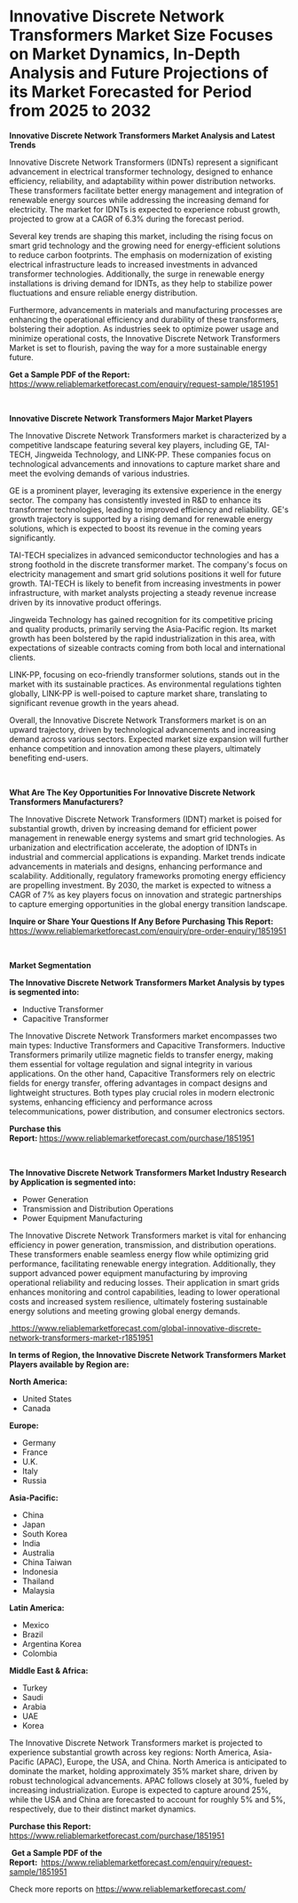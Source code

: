 <p><h1>Innovative Discrete Network Transformers Market Size Focuses on Market Dynamics, In-Depth Analysis and Future Projections of its Market Forecasted for Period from 2025 to 2032</h1></p><p><strong>Innovative Discrete Network Transformers Market Analysis and Latest Trends</strong></p>
<p><p>Innovative Discrete Network Transformers (IDNTs) represent a significant advancement in electrical transformer technology, designed to enhance efficiency, reliability, and adaptability within power distribution networks. These transformers facilitate better energy management and integration of renewable energy sources while addressing the increasing demand for electricity. The market for IDNTs is expected to experience robust growth, projected to grow at a CAGR of 6.3% during the forecast period. </p><p>Several key trends are shaping this market, including the rising focus on smart grid technology and the growing need for energy-efficient solutions to reduce carbon footprints. The emphasis on modernization of existing electrical infrastructure leads to increased investments in advanced transformer technologies. Additionally, the surge in renewable energy installations is driving demand for IDNTs, as they help to stabilize power fluctuations and ensure reliable energy distribution. </p><p>Furthermore, advancements in materials and manufacturing processes are enhancing the operational efficiency and durability of these transformers, bolstering their adoption. As industries seek to optimize power usage and minimize operational costs, the Innovative Discrete Network Transformers Market is set to flourish, paving the way for a more sustainable energy future.</p></p>
<p><strong>Get a Sample PDF of the Report:&nbsp;</strong> <a href="https://www.reliablemarketforecast.com/enquiry/request-sample/1851951?utm_campaign=1141&utm_medium=2&utm_source=Github&utm_content=ia&utm_term=07012025&utm_id=innovative-discrete-network-transformers">https://www.reliablemarketforecast.com/enquiry/request-sample/1851951</a></p>
<p>&nbsp;</p>
<p><strong>Innovative Discrete Network Transformers Major Market Players</strong></p>
<p><p>The Innovative Discrete Network Transformers market is characterized by a competitive landscape featuring several key players, including GE, TAI-TECH, Jingweida Technology, and LINK-PP. These companies focus on technological advancements and innovations to capture market share and meet the evolving demands of various industries.</p><p>GE is a prominent player, leveraging its extensive experience in the energy sector. The company has consistently invested in R&D to enhance its transformer technologies, leading to improved efficiency and reliability. GE's growth trajectory is supported by a rising demand for renewable energy solutions, which is expected to boost its revenue in the coming years significantly.</p><p>TAI-TECH specializes in advanced semiconductor technologies and has a strong foothold in the discrete transformer market. The company's focus on electricity management and smart grid solutions positions it well for future growth. TAI-TECH is likely to benefit from increasing investments in power infrastructure, with market analysts projecting a steady revenue increase driven by its innovative product offerings.</p><p>Jingweida Technology has gained recognition for its competitive pricing and quality products, primarily serving the Asia-Pacific region. Its market growth has been bolstered by the rapid industrialization in this area, with expectations of sizeable contracts coming from both local and international clients. </p><p>LINK-PP, focusing on eco-friendly transformer solutions, stands out in the market with its sustainable practices. As environmental regulations tighten globally, LINK-PP is well-poised to capture market share, translating to significant revenue growth in the years ahead.</p><p>Overall, the Innovative Discrete Network Transformers market is on an upward trajectory, driven by technological advancements and increasing demand across various sectors. Expected market size expansion will further enhance competition and innovation among these players, ultimately benefiting end-users.</p></p>
<p>&nbsp;</p>
<p><strong>What Are The Key Opportunities For Innovative Discrete Network Transformers Manufacturers?</strong></p>
<p><p>The Innovative Discrete Network Transformers (IDNT) market is poised for substantial growth, driven by increasing demand for efficient power management in renewable energy systems and smart grid technologies. As urbanization and electrification accelerate, the adoption of IDNTs in industrial and commercial applications is expanding. Market trends indicate advancements in materials and designs, enhancing performance and scalability. Additionally, regulatory frameworks promoting energy efficiency are propelling investment. By 2030, the market is expected to witness a CAGR of 7% as key players focus on innovation and strategic partnerships to capture emerging opportunities in the global energy transition landscape.</p></p>
<p><strong>Inquire or Share Your Questions If Any Before Purchasing This Report:</strong> <a href="https://www.reliablemarketforecast.com/enquiry/pre-order-enquiry/1851951?utm_campaign=1141&utm_medium=2&utm_source=Github&utm_content=ia&utm_term=07012025&utm_id=innovative-discrete-network-transformers">https://www.reliablemarketforecast.com/enquiry/pre-order-enquiry/1851951</a></p>
<p>&nbsp;</p>
<p><strong>Market Segmentation</strong></p>
<p><strong>The Innovative Discrete Network Transformers Market Analysis by types is segmented into:</strong></p>
<p><ul><li>Inductive Transformer</li><li>Capacitive Transformer</li></ul></p>
<p><p>The Innovative Discrete Network Transformers market encompasses two main types: Inductive Transformers and Capacitive Transformers. Inductive Transformers primarily utilize magnetic fields to transfer energy, making them essential for voltage regulation and signal integrity in various applications. On the other hand, Capacitive Transformers rely on electric fields for energy transfer, offering advantages in compact designs and lightweight structures. Both types play crucial roles in modern electronic systems, enhancing efficiency and performance across telecommunications, power distribution, and consumer electronics sectors.</p></p>
<p><strong>Purchase this Report:&nbsp;</strong><a href="https://www.reliablemarketforecast.com/purchase/1851951?utm_campaign=1141&utm_medium=2&utm_source=Github&utm_content=ia&utm_term=07012025&utm_id=innovative-discrete-network-transformers">https://www.reliablemarketforecast.com/purchase/1851951</a></p>
<p>&nbsp;</p>
<p><strong>The Innovative Discrete Network Transformers Market Industry Research by Application is segmented into:</strong></p>
<p><ul><li>Power Generation</li><li>Transmission and Distribution Operations</li><li>Power Equipment Manufacturing</li></ul></p>
<p><p>The Innovative Discrete Network Transformers market is vital for enhancing efficiency in power generation, transmission, and distribution operations. These transformers enable seamless energy flow while optimizing grid performance, facilitating renewable energy integration. Additionally, they support advanced power equipment manufacturing by improving operational reliability and reducing losses. Their application in smart grids enhances monitoring and control capabilities, leading to lower operational costs and increased system resilience, ultimately fostering sustainable energy solutions and meeting growing global energy demands.</p></p>
<p><a href="https://www.reliablemarketforecast.com/global-innovative-discrete-network-transformers-market-r1851951?utm_campaign=1141&utm_medium=2&utm_source=Github&utm_content=ia&utm_term=07012025&utm_id=innovative-discrete-network-transformers">&nbsp;https://www.reliablemarketforecast.com/global-innovative-discrete-network-transformers-market-r1851951</a></p>
<p><strong>In terms of Region, the Innovative Discrete Network Transformers Market Players available by Region are:</strong></p>
<p>
    <p> <strong> North America: </strong>
        <ul>
            <li>United States</li>
            <li>Canada</li>
        </ul>
        </p> 
    <p> <strong> Europe: </strong>
        <ul>
            <li>Germany</li>
            <li>France</li>
            <li>U.K.</li>
            <li>Italy</li>
            <li>Russia</li>
        </ul>
        </p> 
    <p> <strong> Asia-Pacific: </strong>
        <ul>
            <li>China</li>
            <li>Japan</li>
            <li>South Korea</li>
            <li>India</li>
            <li>Australia</li>
            <li>China Taiwan</li>
            <li>Indonesia</li>
            <li>Thailand</li>
            <li>Malaysia</li>
        </ul>
        </p> 
    <p> <strong> Latin America: </strong>
        <ul>
            <li>Mexico</li>
            <li>Brazil</li>
            <li>Argentina Korea</li>
            <li>Colombia</li>
        </ul>
        </p> 
    <p> <strong> Middle East & Africa: </strong>
        <ul>
            <li>Turkey</li>
            <li>Saudi</li>
            <li>Arabia</li>
            <li>UAE</li>
            <li>Korea</li>
        </ul>
    </p>
    </p>
<p><p>The Innovative Discrete Network Transformers market is projected to experience substantial growth across key regions: North America, Asia-Pacific (APAC), Europe, the USA, and China. North America is anticipated to dominate the market, holding approximately 35% market share, driven by robust technological advancements. APAC follows closely at 30%, fueled by increasing industrialization. Europe is expected to capture around 25%, while the USA and China are forecasted to account for roughly 5% and 5%, respectively, due to their distinct market dynamics.</p></p>
<p><strong>Purchase this Report: </strong><a href="https://www.reliablemarketforecast.com/purchase/1851951?utm_campaign=1141&utm_medium=2&utm_source=Github&utm_content=ia&utm_term=07012025&utm_id=innovative-discrete-network-transformers">https://www.reliablemarketforecast.com/purchase/1851951</a></p>
<p>&nbsp;<strong>Get a Sample PDF of the Report:&nbsp;&nbsp;</strong><a href="https://www.reliablemarketforecast.com/enquiry/request-sample/1851951?utm_campaign=1141&utm_medium=2&utm_source=Github&utm_content=ia&utm_term=07012025&utm_id=innovative-discrete-network-transformers">https://www.reliablemarketforecast.com/enquiry/request-sample/1851951</a></p>
<p><strong></strong></p>
<p>Check more reports on <a href="https://www.reliablemarketforecast.com/?utm_campaign=1141&utm_medium=2&utm_source=Github&utm_content=ia&utm_term=07012025&utm_id=innovative-discrete-network-transformers">https://www.reliablemarketforecast.com/</a></p>